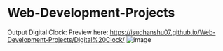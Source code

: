 # Web-Development-Projects
Output Digital Clock:
Preview here: https://isudhanshu07.github.io/Web-Development-Projects/Digital%20Clock/
![image](https://user-images.githubusercontent.com/115497816/232593693-6fdf5f5e-a5ad-4e9b-91fa-ad9b45f4a8f3.png)
